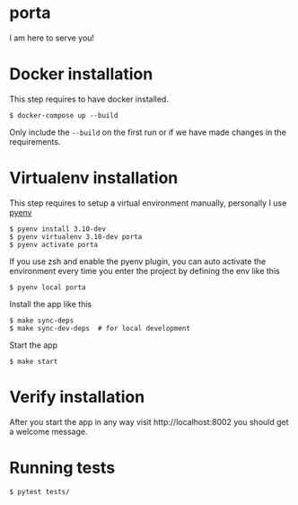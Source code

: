 # porta

I am here to serve you!

# Docker installation

This step requires to have docker installed.

```console
$ docker-compose up --build
```

Only include the `--build` on the first run or if we have made changes in the requirements.

# Virtualenv installation

This step requires to setup a virtual environment manually, personally I use [pyenv](https://github.com/pyenv/pyenv-installer)

```console
$ pyenv install 3.10-dev
$ pyenv virtualenv 3.10-dev porta
$ pyenv activate porta
```

If you use zsh and enable the pyenv plugin, you can auto activate the environment every time you enter the project by defining the env like this

```console
$ pyenv local porta
```

Install the app like this

```console
$ make sync-deps
$ make sync-dev-deps  # for local development
```

Start the app

```console
$ make start
```

# Verify installation

After you start the app in any way visit http://localhost:8002 you should get a welcome message.

# Running tests

```console
$ pytest tests/
```
